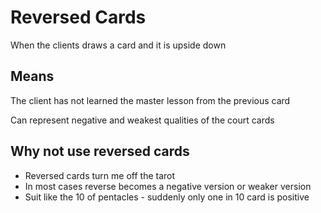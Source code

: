 # Reversed Cards

When the clients draws a card and it is upside down

## Means

The client has not learned the master lesson from the previous card

Can represent negative and weakest qualities of the court cards

## Why not use reversed cards

- Reversed cards turn me off the tarot
- In most cases reverse becomes a negative version or weaker version
- Suit like the 10 of pentacles - suddenly only one in 10 card is positive